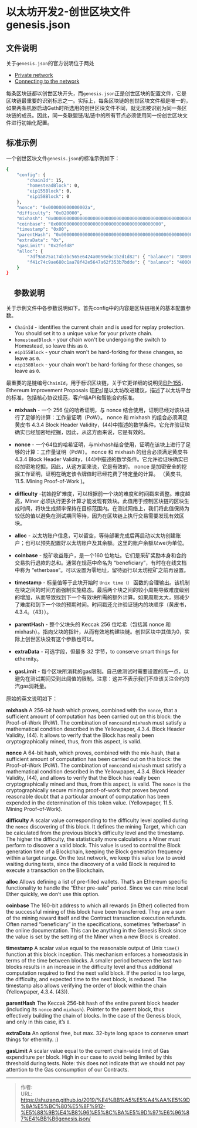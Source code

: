 # 以太坊开发2-创世区块文件genesis.json


## 文件说明

关于`genesis.json`的官方说明位于两处

- [Private network](https://github.com/ethereum/go-ethereum/wiki/Private-network)
- [Connecting to the network](https://github.com/ethereum/go-ethereum/wiki/Connecting-to-the-network)

每条区块链都以创世区块开头，而`genesis.json`正是创世区块的配置文件，它是区块链最重要的识别标志之一。实际上，每条区块链的创世区块文件都是唯一的，如果两条机器启动Geth时所选用的创世区块文件不同，就无法被识别为同一条区块链的成员。因此，同一条联盟链/私链中的所有节点必须使用同一份创世区块文件进行初始化配置。

## 标准示例

一个创世区块文件`genesis.json`的标准示例如下：

```bash
{
    "config": {
        "chainId": 15,
        "homesteadBlock": 0,
        "eip155Block": 0,
        "eip158Block": 0
    },
    "nonce": "0x000000000000002a",
    "difficulty": "0x020000",
    "mixhash": "0x0000000000000000000000000000000000000000000000000000000000000000",
    "coinbase": "0x0000000000000000000000000000000000000000",
    "timestamp": "0x00",
    "parentHash": "0x0000000000000000000000000000000000000000000000000000000000000000",
    "extraData": "0x",
    "gasLimit": "0x2fefd8"
    "alloc": {
        "7df9a875a174b3bc565e6424a0050ebc1b2d1d82": { "balance": "300000" },
        "f41c74c9ae680c1aa78f42e5647a62f353b7bdde": { "balance": "400000" }
    }
}
```

## 　参数说明

关于示例文件中各参数说明如下。首先config中的内容是区块链相关的基本配置参数。

- `ChainId` - identifies the current chain and is used for replay protection. You should set it to a unique value for your private chain.
- `homesteadBlock` - your chain won't be undergoing the switch to Homestead, so leave this as `0`.
- `eip155Block` - your chain won't be hard-forking for these changes, so leave as `0`.
- `eip158Block` - your chain won't be hard-forking for these changes, so leave as `0`.

最重要的是链编号`ChainId`，用于标识区块链，关于它更详细的说明见[EIP-155](https://github.com/ethereum/EIPs/blob/master/EIPS/eip-155.md)，Ethereum Improvement Proposals ([EIPs](https://github.com/ethereum/EIPs))是以太坊改进建议，描述了以太坊平台的标准，包括核心协议规范，客户端API和智能合约标准。

- **mixhash** - 一个 256 位的哈希证明，与 nonce 结合使用，证明已经对该块进行了足够的计算：工作量证明（PoW）。 nonce 和 mixhash 的组合必须满足黄皮书 4.3.4  Block Header Validity，(44)中描述的数学条件。它允许验证块确实已经加密地挖掘，因此，从这方面来说，它是有效的。

- **nonce** - 一个64位的哈希证明，与mixhash结合使用，证明在该块上进行了足够的计算：工作量证明（PoW）。  nonce 和 mixhash 的组合必须满足黄皮书 4.3.4  Block Header Validity，(44)中描述的数学条件。它允许验证块确实已经加密地挖掘，因此，从这方面来说，它是有效的。 nonce 是加密安全的挖掘工作证明，证明在确定该令牌值时已经花费了特定量的计算。 （黄皮书, 11.5. Mining Proof-of-Work )。

- **difficulty** -初始挖矿难度，可以根据前一个块的难度和时间戳来调整。难度越高，Miner 必须执行更多计算才能发现有效块。此值用于控制区块链的区块生成时间，将块生成频率保持在目标范围内。在测试网络上，我们将此值保持为较低的值以避免在测试期间等待，因为在区块链上执行交易需要发现有效区块。

- **alloc** - 以太坊账户信息，可以留空，等待部署完成后再启动以太坊创建账户；也可以预先配置好以太坊账户及其余额。这里的账户余额以wei为单位。

- **coinbase** - 挖矿收益账户，是一个160 位地址。它们是采矿奖励本身和合约交易执行退款的总和。通常在规范中命名为 “beneficiary”，有时在在线文档中称为 “etherbase”。可以设置为零地址，留待运行以太坊挖矿之前再设置。

- **timestamp** - 标量值等于此块开始时 `Unix time（）` 函数的合理输出。该机制在块之间的时间方面强制实施稳态。最后两个块之间的较小周期导致难度级别的增加，从而导致找到下一个有效块所需的额外计算。如果周期太大，则减少了难度和到下一个块的预期时间。时间戳还允许验证链内的块顺序（黄皮书，4.3.4。（43））。

- **parentHash** - 整个父块头的 Keccak 256 位哈希（包括其 nonce 和 mixhash）。指向父块的指针，从而有效地构建块链。创世区块中其值为0，实际上创世区块没有这个参数也可以。

- **extraData** - 可选字段，但最多 32 字节，to conserve smart things for ethernity。

- **gasLimit** - 每个区块所消耗的gas限制。自己做测试时需要设置的高一点，以避免在测试期间受到此阈值的限制。注意：这并不表示我们不应该关注合约的汽gas消耗量。

原始的英文说明如下：

**mixhash** A 256-bit hash which proves, combined with the `nonce`, that a sufficient amount of computation has been carried out on this block: the Proof-of-Work (PoW). The combination of `nonce`and `mixhash` must satisfy a mathematical condition described in the Yellowpaper, 4.3.4. Block Header Validity, (44). It allows to verify that the Block has really been cryptographically mined, thus, from this aspect, is valid.

**nonce** A 64-bit hash, which proves, combined with the mix-hash, that a sufficient amount of computation has been carried out on this block: the Proof-of-Work (PoW). The combination of `nonce`and `mixhash` must satisfy a mathematical condition described in the Yellowpaper, 4.3.4. Block Header Validity, (44), and allows to verify that the Block has really been cryptographically mined and thus, from this aspect, is valid. The `nonce` is the cryptographically secure mining proof-of-work that proves beyond reasonable doubt that a particular amount of computation has been expended in the determination of this token value. (Yellowpager, 11.5. Mining Proof-of-Work).

**difficulty** A scalar value corresponding to the difficulty level applied during the `nonce` discovering of this block. It defines the mining Target, which can be calculated from the previous block’s difficulty level and the timestamp. The higher the difficulty, the statistically more calculations a Miner must perform to discover a valid block. This value is used to control the Block generation time of a Blockchain, keeping the Block generation frequency within a target range. On the test network, we keep this value low to avoid waiting during tests, since the discovery of a valid Block is required to execute a transaction on the Blockchain.

**alloc** Allows defining a list of pre-filled wallets. That’s an Ethereum specific functionality to handle the “Ether pre-sale” period. Since we can mine local Ether quickly, we don’t use this option.

**coinbase** The 160-bit address to which all rewards (in Ether) collected from the successful mining of this block have been transferred. They are a sum of the mining reward itself and the Contract transaction execution refunds. Often named “beneficiary” in the specifications, sometimes “etherbase” in the online documentation. This can be anything in the Genesis Block since the value is set by the setting of the Miner when a new Block is created.

**timestamp** A scalar value equal to the reasonable output of Unix `time()` function at this block inception. This mechanism enforces a homeostasis in terms of the time between blocks. A smaller period between the last two blocks results in an increase in the difficulty level and thus additional computation required to find the next valid block. If the period is too large, the difficulty, and expected time to the next block, is reduced. The timestamp also allows verifying the order of block within the chain (Yellowpaper, 4.3.4. (43)).

**parentHash** The Keccak 256-bit hash of the entire parent block header (including its `nonce` and `mixhash`). Pointer to the parent block, thus effectively building the chain of blocks. In the case of the Genesis block, and only in this case, it’s `0`.

**extraData** An optional free, but max. 32-byte long space to conserve smart things for ethernity. :)

**gasLimit** A scalar value equal to the current chain-wide limit of Gas expenditure per block. High in our case to avoid being limited by this threshold during tests. Note: this does not indicate that we should not pay attention to the Gas consumption of our Contracts.


---

> 作者:   
> URL: https://shuzang.github.io/2019/%E4%BB%A5%E5%A4%AA%E5%9D%8A%E5%BC%80%E5%8F%912-%E5%88%9B%E4%B8%96%E5%8C%BA%E5%9D%97%E6%96%87%E4%BB%B6genesis.json/  

